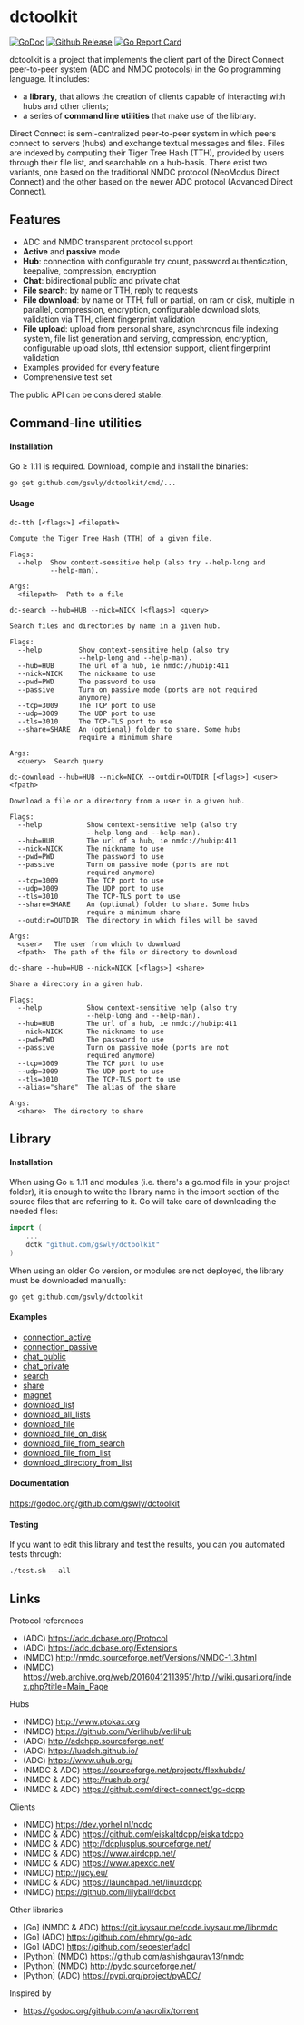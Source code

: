 
# dctoolkit

[![GoDoc](https://godoc.org/github.com/gswly/dctoolkit?status.svg)](https://godoc.org/github.com/gswly/dctoolkit)
[![Github Release](https://img.shields.io/github/release/gswly/dctoolkit.svg)](https://github.com/gswly/dctoolkit/releases)
[![Go Report Card](https://goreportcard.com/badge/github.com/gswly/dctoolkit)](https://goreportcard.com/report/github.com/gswly/dctoolkit)

dctoolkit is a project that implements the client part of the Direct Connect peer-to-peer system (ADC and NMDC protocols) in the Go programming language. It includes:
* a **library**, that allows the creation of clients capable of interacting with hubs and other clients;
* a series of **command line utilities** that make use of the library.

Direct Connect is semi-centralized peer-to-peer system in which peers connect to servers (hubs) and exchange textual messages and files. Files are indexed by computing their Tiger Tree Hash (TTH), provided by users through their file list, and searchable on a hub-basis. There exist two variants, one based on the traditional NMDC protocol (NeoModus Direct Connect) and the other based on the newer ADC protocol (Advanced Direct Connect).

## Features

* ADC and NMDC transparent protocol support
* **Active** and **passive** mode
* **Hub**: connection with configurable try count, password authentication, keepalive, compression, encryption
* **Chat**: bidirectional public and private chat
* **File search**: by name or TTH, reply to requests
* **File download**: by name or TTH, full or partial, on ram or disk, multiple in parallel, compression, encryption, configurable download slots, validation via TTH, client fingerprint validation
* **File upload**: upload from personal share, asynchronous file indexing system, file list generation and serving, compression, encryption, configurable upload slots, tthl extension support, client fingerprint validation
* Examples provided for every feature
* Comprehensive test set

The public API can be considered stable.

## Command-line utilities

#### Installation

Go &ge; 1.11 is required. Download, compile and install the binaries:
```
go get github.com/gswly/dctoolkit/cmd/...
```

#### Usage

```
dc-tth [<flags>] <filepath>

Compute the Tiger Tree Hash (TTH) of a given file.

Flags:
  --help  Show context-sensitive help (also try --help-long and
          --help-man).

Args:
  <filepath>  Path to a file
```

```
dc-search --hub=HUB --nick=NICK [<flags>] <query>

Search files and directories by name in a given hub.

Flags:
  --help         Show context-sensitive help (also try
                 --help-long and --help-man).
  --hub=HUB      The url of a hub, ie nmdc://hubip:411
  --nick=NICK    The nickname to use
  --pwd=PWD      The password to use
  --passive      Turn on passive mode (ports are not required
                 anymore)
  --tcp=3009     The TCP port to use
  --udp=3009     The UDP port to use
  --tls=3010     The TCP-TLS port to use
  --share=SHARE  An (optional) folder to share. Some hubs
                 require a minimum share

Args:
  <query>  Search query
```

```
dc-download --hub=HUB --nick=NICK --outdir=OUTDIR [<flags>] <user> <fpath>

Download a file or a directory from a user in a given hub.

Flags:
  --help           Show context-sensitive help (also try
                   --help-long and --help-man).
  --hub=HUB        The url of a hub, ie nmdc://hubip:411
  --nick=NICK      The nickname to use
  --pwd=PWD        The password to use
  --passive        Turn on passive mode (ports are not
                   required anymore)
  --tcp=3009       The TCP port to use
  --udp=3009       The UDP port to use
  --tls=3010       The TCP-TLS port to use
  --share=SHARE    An (optional) folder to share. Some hubs
                   require a minimum share
  --outdir=OUTDIR  The directory in which files will be saved

Args:
  <user>   The user from which to download
  <fpath>  The path of the file or directory to download
```

```
dc-share --hub=HUB --nick=NICK [<flags>] <share>

Share a directory in a given hub.

Flags:
  --help           Show context-sensitive help (also try
                   --help-long and --help-man).
  --hub=HUB        The url of a hub, ie nmdc://hubip:411
  --nick=NICK      The nickname to use
  --pwd=PWD        The password to use
  --passive        Turn on passive mode (ports are not
                   required anymore)
  --tcp=3009       The TCP port to use
  --udp=3009       The UDP port to use
  --tls=3010       The TCP-TLS port to use
  --alias="share"  The alias of the share

Args:
  <share>  The directory to share
```

## Library

#### Installation

When using Go &ge; 1.11 and modules (i.e. there's a go.mod file in your project folder), it is enough to write the library name in the import section of the source files that are referring to it. Go will take care of downloading the needed files:
```go
import (
    ...
    dctk "github.com/gswly/dctoolkit"
)
```

When using an older Go version, or modules are not deployed, the library must be downloaded manually:
```
go get github.com/gswly/dctoolkit
```

#### Examples

* [connection_active](example/connection_active.go)
* [connection_passive](example/connection_passive.go)
* [chat_public](example/chat_public.go)
* [chat_private](example/chat_private.go)
* [search](example/search.go)
* [share](example/share.go)
* [magnet](example/magnet.go)
* [download_list](example/download_list.go)
* [download_all_lists](example/download_all_lists.go)
* [download_file](example/download_file.go)
* [download_file_on_disk](example/download_file_on_disk.go)
* [download_file_from_search](example/download_file_from_search.go)
* [download_file_from_list](example/download_file_from_list.go)
* [download_directory_from_list](example/download_directory_from_list.go)

#### Documentation

https://godoc.org/github.com/gswly/dctoolkit

#### Testing

If you want to edit this library and test the results, you can you automated tests through:
```
./test.sh --all
```

## Links

Protocol references
* (ADC) https://adc.dcbase.org/Protocol
* (ADC) https://adc.dcbase.org/Extensions
* (NMDC) http://nmdc.sourceforge.net/Versions/NMDC-1.3.html
* (NMDC) https://web.archive.org/web/20160412113951/http://wiki.gusari.org/index.php?title=Main_Page

Hubs
* (NMDC) http://www.ptokax.org
* (NMDC) https://github.com/Verlihub/verlihub
* (ADC) http://adchpp.sourceforge.net/
* (ADC) https://luadch.github.io/
* (ADC) https://www.uhub.org/
* (NMDC & ADC) https://sourceforge.net/projects/flexhubdc/
* (NMDC & ADC) http://rushub.org/
* (NMDC & ADC) https://github.com/direct-connect/go-dcpp

Clients
* (NMDC) https://dev.yorhel.nl/ncdc
* (NMDC & ADC) https://github.com/eiskaltdcpp/eiskaltdcpp
* (NMDC & ADC) http://dcplusplus.sourceforge.net/
* (NMDC & ADC) https://www.airdcpp.net/
* (NMDC & ADC) https://www.apexdc.net/
* (NMDC) http://jucy.eu/
* (NMDC & ADC) https://launchpad.net/linuxdcpp
* (NMDC) https://github.com/lilyball/dcbot

Other libraries
* [Go] (NMDC & ADC) https://git.ivysaur.me/code.ivysaur.me/libnmdc
* [Go] (ADC) https://github.com/ehmry/go-adc
* [Go] (ADC) https://github.com/seoester/adcl
* [Python] (NMDC) https://github.com/ashishgaurav13/nmdc
* [Python] (NMDC) http://pydc.sourceforge.net/
* [Python] (ADC) https://pypi.org/project/pyADC/

Inspired by
* https://godoc.org/github.com/anacrolix/torrent
